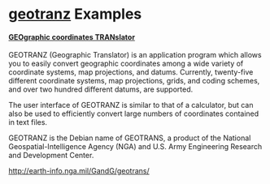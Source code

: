 # [geotranz](https://github.com/Geo-Linux-Calculations/geotranz) Examples

#### [GEOgraphic coordinates TRANslator](https://github.com/Geo-Linux-Calculations/geotranz)

GEOTRANZ (Geographic Translator) is an application program which allows
you to easily convert geographic coordinates among a wide variety of
coordinate systems, map projections, and datums. Currently, twenty-five
different coordinate systems, map projections, grids, and coding
schemes, and over two hundred different datums, are supported.

The user interface of GEOTRANZ is similar to that of a calculator, but
can also be used to efficiently convert large numbers of coordinates
contained in text files.

GEOTRANZ is the Debian name of GEOTRANS, a product of the National
Geospatial-Intelligence Agency (NGA) and U.S. Army Engineering Research
and Development Center.

http://earth-info.nga.mil/GandG/geotrans/
